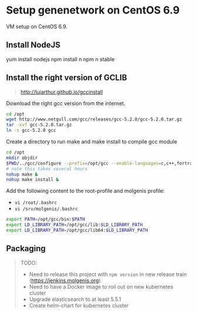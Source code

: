 # Setup genenetwork on CentOS 6.9
VM setup on CentOS 6.9.

## Install NodeJS
yum install nodejs
npm install n
npm n stable

## Install the right version of GCLIB
> http://luiarthur.github.io/gccinstall

Download the right gcc version from the internet.

```bash
cd /opt
wget http://www.netgull.com/gcc/releases/gcc-5.2.0/gcc-5.2.0.tar.gz
tar -xvf gcc-5.2.0.tar.gz
ln -s gcc-5.2.0 gcc
```

Create a directory to run make and make install to compile gcc module

```bash
cd /opt
mkdir objdir
$PWD/../gcc/configure --prefix=/opt/gcc --enable-languages=c,c++,fortran,go --disable-multilib
# note this takes several hours
nohup make &
nohup make install &
```

Add the following content to the root-profile and molgenis profile:
- ```vi /root/.bashrc```
- ```vi /srv/molgenis/.bashrc```

```bash
export PATH=/opt/gcc/bin:$PATH
export LD_LIBRARY_PATH=/opt/gcc/lib:$LD_LIBRARY_PATH
export LD_LIBRARY_PATH=/opt/gcc/lib64:$LD_LIBRARY_PATH
```

## Packaging
> TODO:
>
>- Need to release this project with ```npm version``` in new release train (https://jenkins.molgenis.org)
>- Need to have a Docker image to roil out on new kubernetes cluster
>- Upgrade elasticsearch to at least 5.5.1
>- Create helm-chart for kubernetes cluster 